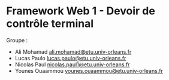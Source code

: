 # Framework Web 1 - Devoir de contrôle terminal

Groupe :

* Ali Mohamad <ali.mohamad@etu.univ-orleans.fr>
* Lucas Paulo <lucas.paulo@etu.univ-orleans.fr>
* Nicolas Paul <nicolas.paul1@etu.univ-orleans.fr>
* Younes Ouaammou <younes.ouaammou@etu.univ-orleans.fr>

